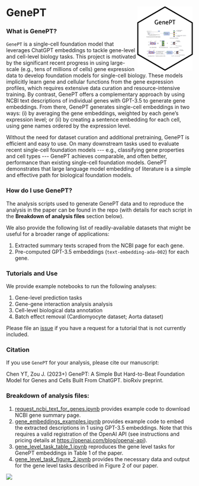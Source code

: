 # GenePT  <img src="./figs/genept_sticker.png" align="right" width="150px"/>

### What is GenePT?

`GenePT` is a single-cell foundation model that leverages ChatGPT embeddings to tackle gene-level and cell-level biology tasks. This project is motivated by the significant recent progress in using large-scale (e.g., tens of millions of cells) gene expression data to develop foundation models for single-cell biology. These models implicitly learn gene and cellular functions from the gene expression profiles, which requires extensive data curation and resource-intensive training. By contrast, GenePT offers a complementary approach by using NCBI text descriptions of individual genes with GPT-3.5 to generate gene embeddings. From there, GenePT generates single-cell embeddings in two ways: (i) by averaging the gene embeddings, weighted by each gene’s expression level; or (ii) by creating a sentence embedding for each cell, using gene names ordered by the expression level. 

Without the need for dataset curation and additional pretraining, GenePT is efficient and easy to use. On many downstream tasks used to evaluate recent single-cell foundation models --- e.g., classifying gene properties and cell types --- GenePT achieves comparable, and often better, performance than existing single-cell foundation models. GenePT demonstrates that large language model embedding of literature is a simple and effective path for biological foundation models.

### How do I use GenePT?

The analysis scripts used to generate GenePT data and to reproduce the analysis in the paper can be found in the repo (with details for each script in the **Breakdown of analysis files** section below). 

We also provide the following list of readily-available datasets that might be useful for a broader range of applications:
1. Extracted summary texts scraped from the NCBI page for each gene.
2. Pre-computed GPT-3.5 embeddings (`text-embedding-ada-002`) for each gene.

### Tutorials and Use

We provide example notebooks to run the following analyses:
1. Gene-level prediction tasks
2. Gene-gene interaction analysis analysis
3. Cell-level biological data annotation 
4. Batch effect removal (Cardiomyocyte dataset; Aorta dataset)

Please file an [issue](https://github.com/yiqunchen/GenePT/issues) if you have a request for a tutorial that is not currently included.


### Citation

If you use `GenePT` for your analysis, please cite our manuscript:

Chen YT,  Zou J. (2023+) GenePT: A Simple But Hard-to-Beat Foundation Model for Genes and Cells Built From ChatGPT. bioRxiv preprint.


### Breakdown of analysis files:
1. [request_ncbi_text_for_genes.ipynb](./request_ncbi_text_for_genes.ipynb) provides example code to download NCBI gene summary page.
2. [gene_embeddings_examples.ipynb](./gene_embeddings_examples.ipynb) provides example code to embed the extracted descriptions in 1 using GPT-3.5 embeddings. Note that this requires a valid registration of the OpenAI API (see instructions and pricing details at https://openai.com/blog/openai-api). 
3. [gene_level_task_table_1.ipynb](./gene_level_task_table_1.ipynb) reproduces the gene level tasks for GenePT embeddings in Table 1 of the paper.
4. [gene_level_task_figure_2.ipynb](./gene_level_task_figure_2.ipynb) provides the necessary data and output for the gene level tasks described in Figure 2 of our paper.


![](./figs/Presentation3.png)


